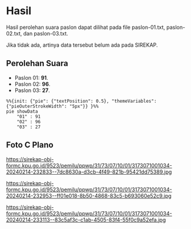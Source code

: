 # Hasil

Hasil perolehan suara paslon dapat dilihat pada file paslon-01.txt, paslon-02.txt, dan paslon-03.txt.

Jika tidak ada, artinya data tersebut belum ada pada SIREKAP.

## Perolehan Suara

 * Paslon 01: **91**.
 * Paslon 02: **96**.
 * Paslon 03: **27**.

```mermaid
%%{init: {"pie": {"textPosition": 0.5}, "themeVariables": {"pieOuterStrokeWidth": "5px"}} }%%
pie showData
    "01" : 91
    "02" : 96
    "03" : 27
```
## Foto C Plano

https://sirekap-obj-formc.kpu.go.id/9523/pemilu/ppwp/31/73/07/10/01/3173071001034-20240214-232833--7dc8630a-d3cb-4f49-821b-95421dd75389.jpg

https://sirekap-obj-formc.kpu.go.id/9523/pemilu/ppwp/31/73/07/10/01/3173071001034-20240214-232953--ff01e018-8b50-4868-83c5-b693060e52c9.jpg

https://sirekap-obj-formc.kpu.go.id/9523/pemilu/ppwp/31/73/07/10/01/3173071001034-20240214-233113--83c5af3c-c1ab-4505-83f4-55f0c9a52efa.jpg

